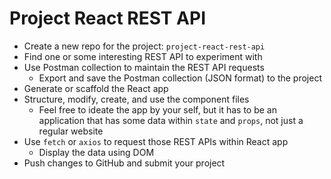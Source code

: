 # Project React REST API

- Create a new repo for the project: `project-react-rest-api`
- Find one or some interesting REST API to experiment with
- Use Postman collection to maintain the REST API requests
  - Export and save the Postman collection (JSON format) to the project
- Generate or scaffold the React app
- Structure, modify, create, and use the component files
  - Feel free to ideate the app by your self, but it has to be an application that has some data within `state` and `props`, not just a regular website
- Use `fetch` or `axios` to request those REST APIs within React app
  - Display the data using DOM
- Push changes to GitHub and submit your project
